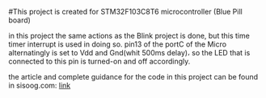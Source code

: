 #This project is created for STM32F103C8T6 microcontroller (Blue Pill board)

in this project the same actions as the Blink project is done, but this time timer interrupt is used in doing so.
pin13 of the portC of the Micro alternatingly is set to Vdd and Gnd(whit 500ms delay)، so the LED that is connected to this pin is turned-on and off accordingly.

the article and complete guidance for the code in this project can be found in sisoog.com: [link](https://sisoog.com/2021/04/آموزش-stm32-با-توابع-ll-قسمت-دوازدهم-timer-timebase/)

